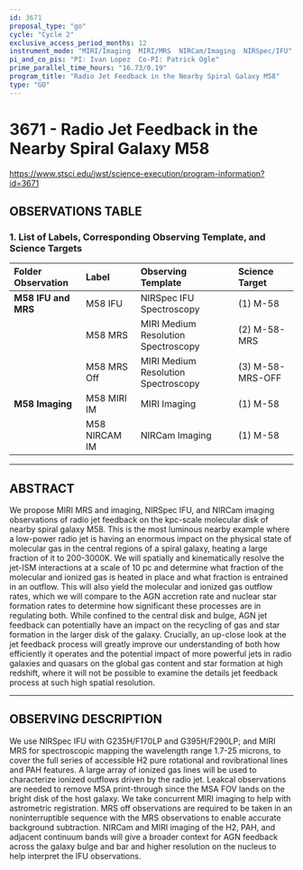```yaml
---
id: 3671
proposal_type: "go"
cycle: "Cycle 2"
exclusive_access_period_months: 12
instrument_mode: "MIRI/Imaging  MIRI/MRS  NIRCam/Imaging  NIRSpec/IFU"
pi_and_co_pis: "PI: Ivan Lopez  Co-PI: Patrick Ogle"
prime_parallel_time_hours: "16.73/0.19"
program_title: "Radio Jet Feedback in the Nearby Spiral Galaxy M58"
type: "GO"
---
```

# 3671 - Radio Jet Feedback in the Nearby Spiral Galaxy M58
https://www.stsci.edu/jwst/science-execution/program-information?id=3671
## OBSERVATIONS TABLE
### 1. List of Labels, Corresponding Observing Template, and Science Targets

| Folder Observation  | Label           | Observing Template                 | Science Target     |
| :------------------ | :-------------- | :--------------------------------- | :----------------- |
| **M58 IFU and MRS** | M58 IFU         | NIRSpec IFU Spectroscopy           | (1) M-58           |
|                     | M58 MRS         | MIRI Medium Resolution Spectroscopy | (2) M-58-MRS       |
|                     | M58 MRS Off     | MIRI Medium Resolution Spectroscopy | (3) M-58-MRS-OFF   |
| **M58 Imaging**     | M58 MIRI IM     | MIRI Imaging                       | (1) M-58           |
|                     | M58 NIRCAM IM   | NIRCam Imaging                     | (1) M-58           |

---

## ABSTRACT

We propose MIRI MRS and imaging, NIRSpec IFU, and NIRCam imaging observations of radio jet feedback on the kpc-scale molecular disk of nearby spiral galaxy M58. This is the most luminous nearby example where a low-power radio jet is having an enormous impact on the physical state of molecular gas in the central regions of a spiral galaxy, heating a large fraction of it to 200-3000K. We will spatially and kinematically resolve the jet-ISM interactions at a scale of 10 pc and determine what fraction of the molecular and ionized gas is heated in place and what fraction is entrained in an outflow. This will also yield the molecular and ionized gas outflow rates, which we will compare to the AGN accretion rate and nuclear star formation rates to determine how significant these processes are in regulating both. While confined to the central disk and bulge, AGN jet feedback can potentially have an impact on the recycling of gas and star formation in the larger disk of the galaxy. Crucially, an up-close look at the jet feedback process will greatly improve our understanding of both how efficiently it operates and the potential impact of more powerful jets in radio galaxies and quasars on the global gas content and star formation at high redshift, where it will not be possible to examine the details jet feedback process at such high spatial resolution.

---

## OBSERVING DESCRIPTION

We use NIRSpec IFU with G235H/F170LP and G395H/F290LP; and MIRI MRS for spectroscopic mapping the wavelength range 1.7-25 microns, to cover the full series of accessible H2 pure rotational and rovibrational lines and PAH features. A large array of ionized gas lines will be used to characterize ionized outflows driven by the radio jet. Leakcal observations are needed to remove MSA print-through since the MSA FOV lands on the bright disk of the host galaxy. We take concurrent MIRI imaging to help with astrometric registration. MRS off observations are required to be taken in an noninterruptible sequence with the MRS observations to enable accurate background subtraction. NIRCam and MIRI imaging of the H2, PAH, and adjacent continuum bands will give a broader context for AGN feedback across the galaxy bulge and bar and higher resolution on the nucleus to help interpret the IFU observations.